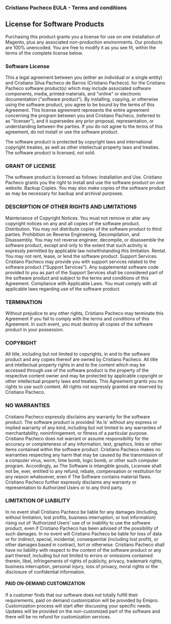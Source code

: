 ### Cristiano Pacheco EULA - Terms and conditions

## License for Software Products

Purchasing this product grants you a license for use on one installation of Magento, plus any associated non-production environments.
Our products are 100% unencoded. You are free to modify it as you see fit, within the terms of the complete license below.

### Software License
This a legal agreement between you (either an individual or a single entity) and Cristiano Silva Pacheco de Barros (Cristiano Pacheco). for the Cristiano Pacheco software product(s) which may include associated software components, media, printed materials, and "online" or electronic documentation ("software product"). By installing, copying, or otherwise using the software product, you agree to be bound by the terms of this Agreement. This license agreement represents the entire agreement concerning the program between you and Cristiano Pacheco, (referred to as "licenser"), and it supersedes any prior proposal, representation, or understanding between the parties. If you do not agree to the terms of this agreement, do not install or use the software product.

The software product is protected by copyright laws and international copyright treaties, as well as other intellectual property laws and treaties. The software product is licensed, not sold.

### GRANT OF LICENSE
The software product is licensed as follows:
Installation and Use.
Cristiano Pacheco grants you the right to install and use the software product on one website.
Backup Copies.
You may also make copies of the software product as may be necessary for backup and archival purposes.

### DESCRIPTION OF OTHER RIGHTS AND LIMITATIONS
Maintenance of Copyright Notices.
You must not remove or alter any copyright notices on any and all copies of the software product.
Distribution.
You may not distribute copies of the software product to third parties.
Prohibition on Reverse Engineering, Decompilation, and Disassembly.
You may not reverse engineer, decompile, or disassemble the software product, except and only to the extent that such activity is expressly permitted by applicable law notwithstanding this limitation.
Rental.
You may not rent, lease, or lend the software product.
Support Services.
Cristiano Pacheco may provide you with support services related to the software product ("Support Services"). Any supplemental software code provided to you as part of the Support Services shall be considered part of the software product and subject to the terms and conditions of this Agreement.
Compliance with Applicable Laws.
You must comply with all applicable laws regarding use of the software product.

### TERMINATION
Without prejudice to any other rights, Cristiano Pacheco may terminate this Agreement if you fail to comply with the terms and conditions of this Agreement. In such event, you must destroy all copies of the software product in your possession.

### COPYRIGHT
All title, including but not limited to copyrights, in and to the software product and any copies thereof are owned by Cristiano Pacheco. All title and intellectual property rights in and to the content which may be accessed through use of the software product is the property of the respective content owner and may be protected by applicable copyright or other intellectual property laws and treaties. This Agreement grants you no rights to use such content. All rights not expressly granted are reserved by Cristiano Pacheco.

### NO WARRANTIES
Cristiano Pacheco expressly disclaims any warranty for the software product. The software product is provided 'As Is' without any express or implied warranty of any kind, including but not limited to any warranties of merchantability, noninfringement, or fitness of a particular purpose. Cristiano Pacheco does not warrant or assume responsibility for the accuracy or completeness of any information, text, graphics, links or other items contained within the software product. Cristiano Pacheco makes no warranties respecting any harm that may be caused by the transmission of a computer virus, worm, time bomb, logic bomb, or other such computer program. Accordingly, as The Software is intangible goods, Licensee shall not be, ever, entitled to any refund, rebate, compensation or restitution for any reason whatsoever, even if The Software contains material flaws. Cristiano Pacheco further expressly disclaims any warranty or representation to Authorized Users or to any third party.

### LIMITATION OF LIABILITY
In no event shall Cristiano Pacheco be liable for any damages (including, without limitation, lost profits, business interruption, or lost information) rising out of 'Authorized Users' use of or inability to use the software product, even if Cristiano Pacheco has been advised of the possibility of such damages. In no event will Cristiano Pacheco be liable for loss of data or for indirect, special, incidental, consequential (including lost profit), or other damages based in contract, tort or otherwise. Cristiano Pacheco shall have no liability with respect to the content of the software product or any part thereof, including but not limited to errors or omissions contained therein, libel, infringements of rights of publicity, privacy, trademark rights, business interruption, personal injury, loss of privacy, moral rights or the disclosure of confidential information.

#### PAID ON-DEMAND CUSTOMIZATION
If a customer finds that our software does not totally fulfill their requirements, paid on demand customization will be provided by Emipro. Customization process will start after discussing your specific needs. Updates will be provided on the non-customized part of the software and there will be no refund for customization services.

